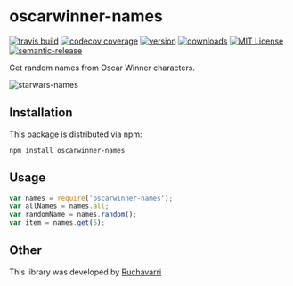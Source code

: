 # oscarwinner-names

[![travis build](https://img.shields.io/travis/kentcdodds/starwars-names.svg?style=flat-square)](https://travis-ci.org/Twiinlab/oscarwinner-names)
[![codecov coverage](https://img.shields.io/codecov/c/github/kentcdodds/starwars-names.svg?style=flat-square)](https://codecov.io/github/Twiinlab/oscarwinner-names)
[![version](https://img.shields.io/npm/v/starwars-names.svg?style=flat-square)](http://npm.im/oscarwinner-names)
[![downloads](https://img.shields.io/npm/dm/starwars-names.svg?style=flat-square)](http://npm-stat.com/charts.html?package=oscarwinner-names&from=2015-03-07)
[![MIT License](https://img.shields.io/npm/l/starwars-names.svg?style=flat-square)](http://opensource.org/licenses/MIT)
[![semantic-release](https://img.shields.io/badge/%20%20%F0%9F%93%A6%F0%9F%9A%80-semantic--release-e10079.svg?style=flat-square)](https://github.com/semantic-release/semantic-release)

Get random names from Oscar Winner characters.

![starwars-names](https://ioneglobalgrind.files.wordpress.com/2014/02/tumblr_mnu5h5zgaf1rnjh5ho1_500.gif)

## Installation

This package is distributed via npm:

```
npm install oscarwinner-names
```

## Usage

```javascript
var names = require('oscarwinner-names');
var allNames = names.all;
var randomName = names.random();
var item = names.get(5);
```

## Other

This library was developed by [Ruchavarri](https://twitter.com/pekewake)
